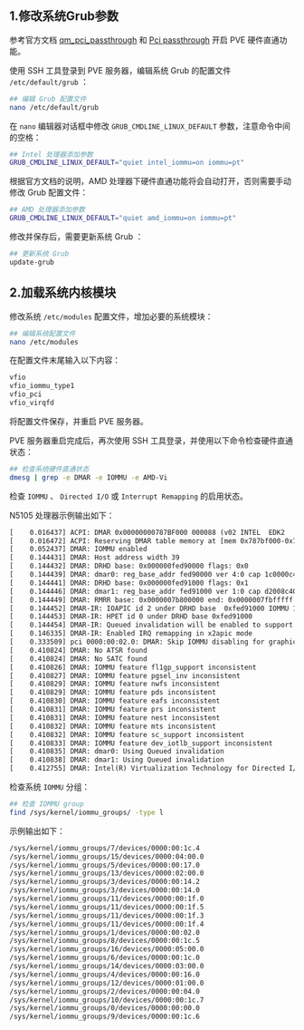 ## 1.修改系统Grub参数

参考官方文档 [qm_pci_passthrough](https://pve.proxmox.com/pve-docs/pve-admin-guide.html#qm_pci_passthrough) 和 [Pci passthrough](https://pve.proxmox.com/wiki/Pci_passthrough) 开启 PVE 硬件直通功能。

使用 SSH 工具登录到 PVE 服务器，编辑系统 Grub 的配置文件 `/etc/default/grub` ：

```bash
## 编辑 Grub 配置文件
nano /etc/default/grub
```

在 `nano` 编辑器对话框中修改 `GRUB_CMDLINE_LINUX_DEFAULT` 参数，注意命令中间的空格：  

```bash
## Intel 处理器添加参数
GRUB_CMDLINE_LINUX_DEFAULT="quiet intel_iommu=on iommu=pt"
```

根据官方文档的说明，AMD 处理器下硬件直通功能将会自动打开，否则需要手动修改 Grub 配置文件：  

```bash
## AMD 处理器添加参数
GRUB_CMDLINE_LINUX_DEFAULT="quiet amd_iommu=on iommu=pt"
```

修改并保存后，需要更新系统 Grub ：

```bash
## 更新系统 Grub
update-grub
```

## 2.加载系统内核模块

修改系统 `/etc/modules` 配置文件，增加必要的系统模块：

```bash
## 编辑系统配置文件
nano /etc/modules
```

在配置文件末尾输入以下内容：

```txt
vfio
vfio_iommu_type1
vfio_pci
vfio_virqfd
```

将配置文件保存，并重启 PVE 服务器。  

PVE 服务器重启完成后，再次使用 SSH 工具登录，并使用以下命令检查硬件直通状态：

```bash
## 检查系统硬件直通状态
dmesg | grep -e DMAR -e IOMMU -e AMD-Vi
```

检查 `IOMMU` 、 `Directed I/O` 或 `Interrupt Remapping` 的启用状态。  

N5105 处理器示例输出如下：

```txt
[    0.016437] ACPI: DMAR 0x00000000787BF000 000088 (v02 INTEL  EDK2     00000002      01000013)
[    0.016472] ACPI: Reserving DMAR table memory at [mem 0x787bf000-0x787bf087]
[    0.052437] DMAR: IOMMU enabled
[    0.144431] DMAR: Host address width 39
[    0.144432] DMAR: DRHD base: 0x000000fed90000 flags: 0x0
[    0.144439] DMAR: dmar0: reg_base_addr fed90000 ver 4:0 cap 1c0000c40660462 ecap 49e2ff0505e
[    0.144441] DMAR: DRHD base: 0x000000fed91000 flags: 0x1
[    0.144446] DMAR: dmar1: reg_base_addr fed91000 ver 1:0 cap d2008c40660462 ecap f050da
[    0.144449] DMAR: RMRR base: 0x0000007b800000 end: 0x0000007fbfffff
[    0.144452] DMAR-IR: IOAPIC id 2 under DRHD base  0xfed91000 IOMMU 1
[    0.144453] DMAR-IR: HPET id 0 under DRHD base 0xfed91000
[    0.144454] DMAR-IR: Queued invalidation will be enabled to support x2apic and Intr-remapping.
[    0.146335] DMAR-IR: Enabled IRQ remapping in x2apic mode
[    0.333509] pci 0000:00:02.0: DMAR: Skip IOMMU disabling for graphics
[    0.410824] DMAR: No ATSR found
[    0.410824] DMAR: No SATC found
[    0.410826] DMAR: IOMMU feature fl1gp_support inconsistent
[    0.410827] DMAR: IOMMU feature pgsel_inv inconsistent
[    0.410829] DMAR: IOMMU feature nwfs inconsistent
[    0.410829] DMAR: IOMMU feature pds inconsistent
[    0.410830] DMAR: IOMMU feature eafs inconsistent
[    0.410831] DMAR: IOMMU feature prs inconsistent
[    0.410831] DMAR: IOMMU feature nest inconsistent
[    0.410832] DMAR: IOMMU feature mts inconsistent
[    0.410832] DMAR: IOMMU feature sc_support inconsistent
[    0.410833] DMAR: IOMMU feature dev_iotlb_support inconsistent
[    0.410835] DMAR: dmar0: Using Queued invalidation
[    0.410838] DMAR: dmar1: Using Queued invalidation
[    0.412755] DMAR: Intel(R) Virtualization Technology for Directed I/O
```

检查系统 `IOMMU` 分组：

```bash
## 检查 IOMMU group
find /sys/kernel/iommu_groups/ -type l
```

示例输出如下：

```txt
/sys/kernel/iommu_groups/7/devices/0000:00:1c.4
/sys/kernel/iommu_groups/15/devices/0000:04:00.0
/sys/kernel/iommu_groups/5/devices/0000:00:17.0
/sys/kernel/iommu_groups/13/devices/0000:02:00.0
/sys/kernel/iommu_groups/3/devices/0000:00:14.2
/sys/kernel/iommu_groups/3/devices/0000:00:14.0
/sys/kernel/iommu_groups/11/devices/0000:00:1f.0
/sys/kernel/iommu_groups/11/devices/0000:00:1f.5
/sys/kernel/iommu_groups/11/devices/0000:00:1f.3
/sys/kernel/iommu_groups/11/devices/0000:00:1f.4
/sys/kernel/iommu_groups/1/devices/0000:00:02.0
/sys/kernel/iommu_groups/8/devices/0000:00:1c.5
/sys/kernel/iommu_groups/16/devices/0000:05:00.0
/sys/kernel/iommu_groups/6/devices/0000:00:1c.0
/sys/kernel/iommu_groups/14/devices/0000:03:00.0
/sys/kernel/iommu_groups/4/devices/0000:00:16.0
/sys/kernel/iommu_groups/12/devices/0000:01:00.0
/sys/kernel/iommu_groups/2/devices/0000:00:04.0
/sys/kernel/iommu_groups/10/devices/0000:00:1c.7
/sys/kernel/iommu_groups/0/devices/0000:00:00.0
/sys/kernel/iommu_groups/9/devices/0000:00:1c.6
```